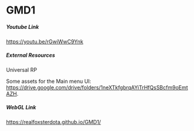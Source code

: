 # GMD1

##### Youtube Link
https://youtu.be/rGwiWwC9Ynk

##### External Resources
Universal RP

Some assets for the Main menu UI: https://drive.google.com/drive/folders/1neXTkfgbrqAYiTrHfQsSBcfm9oEmtAZH. 

##### WebGL Link
https://realfoxsterdota.github.io/GMD1/
